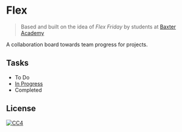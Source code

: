 # Flex
> Based and built on the idea of *Flex Friday* by students at [Baxter Academy](http://baxter-academy.org) 

A collaboration board towards team progress for projects. 

## Tasks 
- To Do
- [In Progress](https://github.com/baxter-oop/Baxter-App)
- Completed

## License 
[![CC4](https://licensebuttons.net/l/by-nc-sa/4.0/88x31.png)](http://creativecommons.org/licenses/by-nc-sa/4.0/)